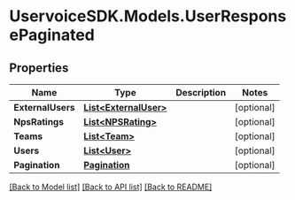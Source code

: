 # UservoiceSDK.Models.UserResponsePaginated
## Properties

Name | Type | Description | Notes
------------ | ------------- | ------------- | -------------
**ExternalUsers** | [**List&lt;ExternalUser&gt;**](ExternalUser.md) |  | [optional] 
**NpsRatings** | [**List&lt;NPSRating&gt;**](NPSRating.md) |  | [optional] 
**Teams** | [**List&lt;Team&gt;**](Team.md) |  | [optional] 
**Users** | [**List&lt;User&gt;**](User.md) |  | [optional] 
**Pagination** | [**Pagination**](Pagination.md) |  | [optional] 

[[Back to Model list]](../README.md#documentation-for-models) [[Back to API list]](../README.md#documentation-for-api-endpoints) [[Back to README]](../README.md)

